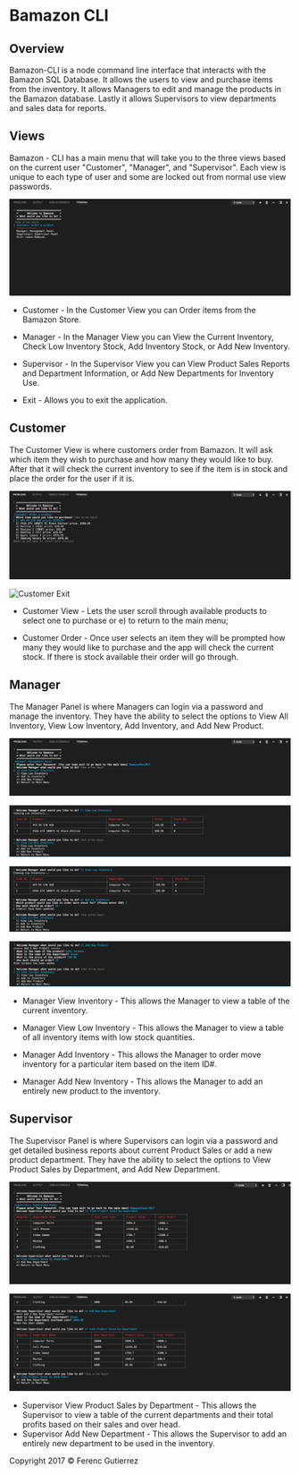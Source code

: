 # Bamazon CLI

## Overview

Bamazon-CLI is a node command line interface that interacts with the Bamazon SQL Database. It allows the users to view and purchase items from the inventory. It allows Managers to edit and manage the products in the Bamazon database. Lastly it allows Supervisors to view departments  and sales data for reports.

## Views


Bamazon - CLI has a main menu that will take you to the three views based on the current user "Customer", "Manager", and "Supervisor". Each view is unique to each type of user and some are locked out from normal use view passwords.

![Main Menu](./screens/app-main.png?raw=true "Main Menu")

* Customer - In the Customer View you can Order items from the Bamazon Store.

* Manager - In the Manager View you can View the Current Inventory, Check Low Inventory Stock, Add Inventory Stock, or Add New Inventory.

* Supervisor - In the Supervisor View you can View Product Sales Reports and Department Information, or Add New Departments for Inventory Use.

* Exit - Allows you to exit the application.

## Customer

The Customer View is where customers order from Bamazon. It will ask which item they wish to purchase and how many they would like to buy. After that it will check the current inventory to see if the item is in stock and place the order for the user if it is.

![Customer View](./screens/cus-order.png?raw=true "Customer View")

![Customer Exit](./screens/cus-exit.png?raw=true "Customer Exit")

* Customer View - Lets the user scroll through available products to select one to purchase or e) to return to the main menu;

* Customer Order - Once user selects an item they will be prompted how many they would like to purchase and the app will check the current stock. If there is stock available their order will go through.

## Manager

The Manager Panel is where Managers can login via a password and manage the inventory. They have the ability to select the options to View All Inventory, View Low Inventory, Add Inventory, and Add New Product.

![Manager Panel](./screens/man-panel-login.png?raw=true "Manager Panel")

![Manager Low](./screens/man-panel-view-low.png?raw=true "Manager Low")

![Manager Add](./screens/man-panel-add-inv.png?raw=true "Mananger Add")

![Manager New](./screens/man-panel-add-new.png?raw=true "Manager New")

* Manager View Inventory - This allows the Manager to view a table of the current inventory.

* Manager View Low Inventory - This allows the Manager to view a table of all inventory items with low stock quantities.

* Manager Add Inventory - This allows the Manager to order move inventory for a particular item based on the item ID#.

* Manager Add New Inventory - This allows the Manager to add an entirely new product to the inventory.

## Supervisor

The Supervisor Panel is where Supervisors can login via a password and get detailed business reports about current Product Sales or add a new product department. They have the ability to select the options to View Product Sales by Department, and Add New Department.

![Supervisor Product](./screens/sup-panel-report.png?raw=true "Supervisor Product")

![Supervisor Dept](./screens/sup-panel-add-dept.png?raw=true "Supervisor Dept")

* Supervisor View Product Sales by Department - This allows the Supervisor to view a table of the current departments and their total profits based on their sales and over head.
* Supervisor Add New Department - This allows the Supervisor to add an entirely new department to be used in the inventory.


Copyright 2017 © Ferenc Gutierrez
